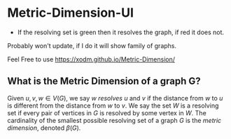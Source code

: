 # Metric-Dimension-UI

- If the resolving set is green then it resolves the graph, if red it does not.
  
Probably won't update, if I do it will show family of graphs.

Feel Free to use https://xodm.github.io/Metric-Dimension/

## __What is the Metric Dimension of a graph G?__

Given $u,v, w\in V(G)$, we say $w$ _resolves_ $u$ and $v$ if the distance from $w$ to $u$ is different from the distance from $w$ to $v$. We say the set $W$ is a resolving set if every pair of vertices in $G$ is resolved by some vertex in $W$. The cardinality of the smallest possible resolving set of a graph $G$ is the _metric dimension_, denoted $\beta(G)$. 

